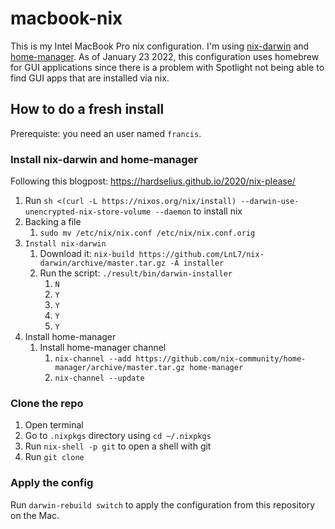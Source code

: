 # macbook-nix

This is my Intel MacBook Pro nix configuration. I'm using [nix-darwin](https://github.com/LnL7/nix-darwin) and [home-manager](https://github.com/nix-community/home-manager). As of January 23 2022, this configuration uses homebrew for GUI applications since there is a problem with Spotlight not being able to find GUI apps that are installed via nix.

## How to do a fresh install

Prerequiste: you need an user named `francis`.

### Install nix-darwin and home-manager

Following this blogpost: https://hardselius.github.io/2020/nix-please/

1. Run `sh <(curl -L https://nixos.org/nix/install) --darwin-use-unencrypted-nix-store-volume --daemon` to install nix
2. Backing a file
    1. `sudo mv /etc/nix/nix.conf /etc/nix/nix.conf.orig`
3. `Install nix-darwin`
    1. Download it: `nix-build https://github.com/LnL7/nix-darwin/archive/master.tar.gz -A installer`
    2. Run the script: `./result/bin/darwin-installer`
        1. `N`
        2. `Y`
        3. `Y`
        4. `Y`
        5. `Y`
4. Install home-manager
    1. Install home-manager channel
        1. `nix-channel --add https://github.com/nix-community/home-manager/archive/master.tar.gz home-manager`
        2. `nix-channel --update`

### Clone the repo

1. Open terminal
2. Go to `.nixpkgs` directory using `cd ~/.nixpkgs`
3. Run `nix-shell -p git` to open a shell with git
4. Run `git clone`

### Apply the config

Run `darwin-rebuild switch` to apply the configuration from this repository on the Mac.
